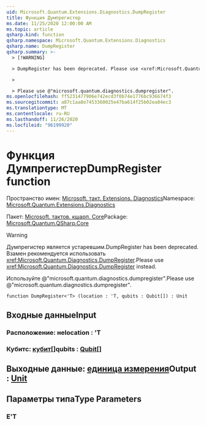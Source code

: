 ```yaml
---
uid: Microsoft.Quantum.Extensions.Diagnostics.DumpRegister
title: Функция Думпрегистер
ms.date: 11/25/2020 12:00:00 AM
ms.topic: article
qsharp.kind: function
qsharp.namespace: Microsoft.Quantum.Extensions.Diagnostics
qsharp.name: DumpRegister
qsharp.summary: >-
  > [!WARNING]

  > DumpRegister has been deprecated. Please use <xref:Microsoft.Quantum.Diagnostics.DumpRegister> instead.

  >

  > Please use @"microsoft.quantum.diagnostics.dumpregister".
ms.openlocfilehash: ff5231477906e742ecd3f0b74e1776bc936674f3
ms.sourcegitcommit: a87c1aa8e7453360025e47ba614f25b02ea84ec3
ms.translationtype: MT
ms.contentlocale: ru-RU
ms.lasthandoff: 11/26/2020
ms.locfileid: "96199920"
---
```

# <a name="dumpregister-function"></a><span data-ttu-id="a766c-102">Функция Думпрегистер</span><span class="sxs-lookup"><span data-stu-id="a766c-102">DumpRegister function</span></span>

<span data-ttu-id="a766c-103">Пространство имен: [Microsoft. такт. Extensions. Diagnostics](xref:Microsoft.Quantum.Extensions.Diagnostics)</span><span class="sxs-lookup"><span data-stu-id="a766c-103">Namespace: [Microsoft.Quantum.Extensions.Diagnostics](xref:Microsoft.Quantum.Extensions.Diagnostics)</span></span>

<span data-ttu-id="a766c-104">Пакет: [Microsoft. тактов. кшарп. Core](https://nuget.org/packages/Microsoft.Quantum.QSharp.Core)</span><span class="sxs-lookup"><span data-stu-id="a766c-104">Package: [Microsoft.Quantum.QSharp.Core](https://nuget.org/packages/Microsoft.Quantum.QSharp.Core)</span></span>


> [!WARNING]
> <span data-ttu-id="a766c-105">Думпрегистер является устаревшим.</span><span class="sxs-lookup"><span data-stu-id="a766c-105">DumpRegister has been deprecated.</span></span> <span data-ttu-id="a766c-106">Взамен рекомендуется использовать <xref:Microsoft.Quantum.Diagnostics.DumpRegister>.</span><span class="sxs-lookup"><span data-stu-id="a766c-106">Please use <xref:Microsoft.Quantum.Diagnostics.DumpRegister> instead.</span></span>
>
> <span data-ttu-id="a766c-107">Используйте @"microsoft.quantum.diagnostics.dumpregister".</span><span class="sxs-lookup"><span data-stu-id="a766c-107">Please use @"microsoft.quantum.diagnostics.dumpregister".</span></span>



```qsharp
function DumpRegister<'T> (location : 'T, qubits : Qubit[]) : Unit
```


## <a name="input"></a><span data-ttu-id="a766c-108">Входные данные</span><span class="sxs-lookup"><span data-stu-id="a766c-108">Input</span></span>

### <a name="location--t"></a><span data-ttu-id="a766c-109">Расположение: не</span><span class="sxs-lookup"><span data-stu-id="a766c-109">location : 'T</span></span>




### <a name="qubits--qubit"></a><span data-ttu-id="a766c-110">Кубитс: [кубит](xref:microsoft.quantum.lang-ref.qubit)[]</span><span class="sxs-lookup"><span data-stu-id="a766c-110">qubits : [Qubit](xref:microsoft.quantum.lang-ref.qubit)[]</span></span>





## <a name="output--unit"></a><span data-ttu-id="a766c-111">Выходные данные: [единица измерения](xref:microsoft.quantum.lang-ref.unit)</span><span class="sxs-lookup"><span data-stu-id="a766c-111">Output : [Unit](xref:microsoft.quantum.lang-ref.unit)</span></span>



## <a name="type-parameters"></a><span data-ttu-id="a766c-112">Параметры типа</span><span class="sxs-lookup"><span data-stu-id="a766c-112">Type Parameters</span></span>

### <a name="t"></a><span data-ttu-id="a766c-113">Е</span><span class="sxs-lookup"><span data-stu-id="a766c-113">'T</span></span>

